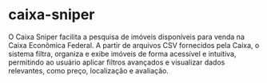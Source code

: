 # caixa-sniper
O Caixa Sniper facilita a pesquisa de imóveis disponíveis para venda na Caixa Econômica Federal. A partir de arquivos CSV fornecidos pela Caixa, o sistema filtra, organiza e exibe imóveis de forma acessível e intuitiva, permitindo ao usuário aplicar filtros avançados e visualizar dados relevantes, como preço, localização e avaliação.
